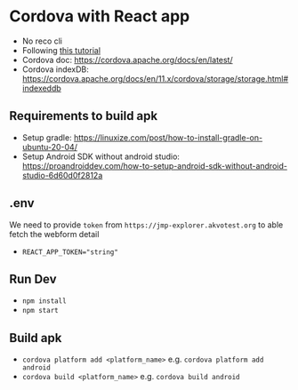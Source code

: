 # Cordova with React app

- No reco cli
- Following [this tutorial](https://blog.devgenius.io/convert-your-react-application-to-an-andriod-ios-app-using-cordova-87646729c2b7)
- Cordova doc: https://cordova.apache.org/docs/en/latest/
- Cordova indexDB: https://cordova.apache.org/docs/en/11.x/cordova/storage/storage.html#indexeddb

## Requirements to build apk

- Setup gradle: https://linuxize.com/post/how-to-install-gradle-on-ubuntu-20-04/
- Setup Android SDK without android studio: https://proandroiddev.com/how-to-setup-android-sdk-without-android-studio-6d60d0f2812a

## .env

We need to provide `token` from `https://jmp-explorer.akvotest.org` to able fetch the webform detail

- `REACT_APP_TOKEN="string"`

## Run Dev

- `npm install`
- `npm start`

## Build apk

- `cordova platform add <platform_name>` e.g. `cordova platform add android`
- `cordova build <platform_name>` e.g. `cordova build android`
